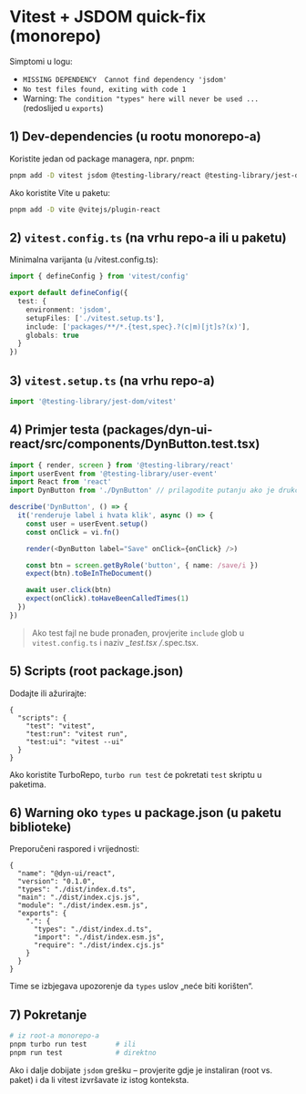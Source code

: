 # Vitest + JSDOM quick-fix (monorepo)

Simptomi u logu:

- `MISSING DEPENDENCY  Cannot find dependency 'jsdom'`
- `No test files found, exiting with code 1`
- Warning: `The condition "types" here will never be used ...` (redoslijed u `exports`)

## 1) Dev-dependencies (u rootu monorepo-a)

Koristite jedan od package managera, npr. pnpm:

```sh
pnpm add -D vitest jsdom @testing-library/react @testing-library/jest-dom @testing-library/user-event @types/jest @types/node @types/react @types/react-dom
```

Ako koristite Vite u paketu:

```sh
pnpm add -D vite @vitejs/plugin-react
```

## 2) `vitest.config.ts` (na vrhu repo-a ili u paketu)

Minimalna varijanta (u /vitest.config.ts):

```ts
import { defineConfig } from 'vitest/config'

export default defineConfig({
  test: {
    environment: 'jsdom',
    setupFiles: ['./vitest.setup.ts'],
    include: ['packages/**/*.{test,spec}.?(c|m)[jt]s?(x)'],
    globals: true
  }
})
```

## 3) `vitest.setup.ts` (na vrhu repo-a)

```ts
import '@testing-library/jest-dom/vitest'
```

## 4) Primjer testa (packages/dyn-ui-react/src/components/DynButton.test.tsx)

```ts
import { render, screen } from '@testing-library/react'
import userEvent from '@testing-library/user-event'
import React from 'react'
import DynButton from './DynButton' // prilagodite putanju ako je drukčije

describe('DynButton', () => {
  it('renderuje label i hvata klik', async () => {
    const user = userEvent.setup()
    const onClick = vi.fn()

    render(<DynButton label="Save" onClick={onClick} />)

    const btn = screen.getByRole('button', { name: /save/i })
    expect(btn).toBeInTheDocument()

    await user.click(btn)
    expect(onClick).toHaveBeenCalledTimes(1)
  })
})
```

> Ako test fajl ne bude pronađen, provjerite `include` glob u `vitest.config.ts` i naziv *_test.tsx /*.spec.tsx.

## 5) Scripts (root package.json)

Dodajte ili ažurirajte:

```jsonc
{
  "scripts": {
    "test": "vitest",
    "test:run": "vitest run",
    "test:ui": "vitest --ui"
  }
}
```

Ako koristite TurboRepo, `turbo run test` će pokretati `test` skriptu u paketima.

## 6) Warning oko `types` u package.json (u paketu biblioteke)

Preporučeni raspored i vrijednosti:

```jsonc
{
  "name": "@dyn-ui/react",
  "version": "0.1.0",
  "types": "./dist/index.d.ts",
  "main": "./dist/index.cjs.js",
  "module": "./dist/index.esm.js",
  "exports": {
    ".": {
      "types": "./dist/index.d.ts",
      "import": "./dist/index.esm.js",
      "require": "./dist/index.cjs.js"
    }
  }
}
```

Time se izbjegava upozorenje da `types` uslov „neće biti korišten“.

## 7) Pokretanje

```sh
# iz root-a monorepo-a
pnpm turbo run test       # ili
pnpm run test             # direktno
```

Ako i dalje dobijate `jsdom` grešku – provjerite gdje je instaliran (root vs. paket) i da li vitest izvršavate iz istog konteksta.
